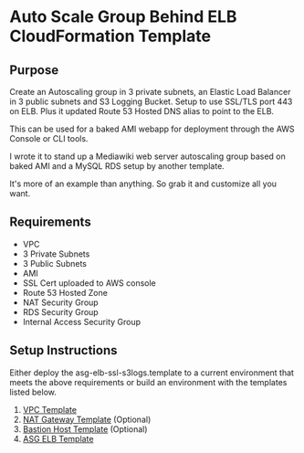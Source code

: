 # Auto Scale Group Behind ELB CloudFormation Template

## Purpose
Create an Autoscaling group in 3 private subnets, an Elastic Load Balancer in 3 public subnets and S3 Logging Bucket.
Setup to use SSL/TLS port 443 on ELB. Plus it updated Route 53 Hosted DNS alias to point to the ELB.

This can be used for a baked AMI webapp for deployment through the AWS Console or CLI tools.

I wrote it to stand up a Mediawiki web server autoscaling group based on baked AMI and a MySQL RDS setup by another template.

It's more of an example than anything. So grab it and customize all you want.


## Requirements
* VPC
* 3 Private Subnets
* 3 Public Subnets
* AMI
* SSL Cert uploaded to AWS console
* Route 53 Hosted Zone
* NAT Security Group
* RDS Security Group
* Internal Access Security Group

## Setup Instructions
Either deploy the asg-elb-ssl-s3logs.template to a current environment that meets the above requirements or build an environment with the templates listed below.

1. [VPC Template](https://github.com/stelligent/cloudformation_templates/blob/master/infrastructure/vpc/vpc.template)
2. [NAT Gateway Template](https://github.com/stelligent/cloudformation_templates/blob/master/infrastructure/nat/nat-gateway.template) (Optional)
3. [Bastion Host Template](https://github.com/stelligent/cloudformation_templates/blob/master/infrastructure/bastion/bastion.template) (Optional)
4. [ASG ELB Template](https://github.com/stelligent/cloudformation_templates/blob/master/webapp/autoscaling/bakedami.template)
